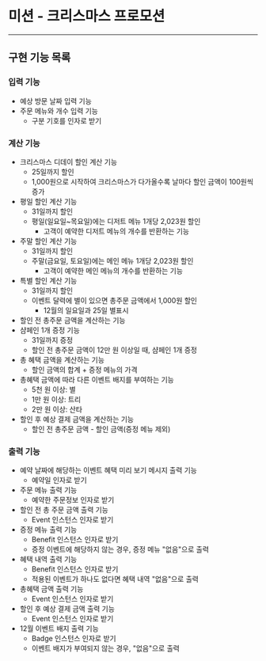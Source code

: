 # 미션 - 크리스마스 프로모션

---

## 구현 기능 목록

### 입력 기능

- 예상 방문 날짜 입력 기능
- 주문 메뉴와 개수 입력 기능
    - 구분 기호를 인자로 받기

### 계산 기능

- 크리스마스 디데이 할인 계산 기능
    - 25일까지 할인
    - 1,000원으로 시작하여 크리스마스가 다가올수록 날마다 할인 금액이 100원씩 증가
- 평일 할인 계산 기능
    - 31일까지 할인
    - 평일(일요일~목요일)에는 디저트 메뉴 1개당 2,023원 할인
        - 고객이 예약한 디저트 메뉴의 개수를 반환하는 기능
- 주말 할인 계산 기능
    - 31일까지 할인
    - 주말(금요일, 토요일)에는 메인 메뉴 1개당 2,023원 할인
        - 고객이 예약한 메인 메뉴의 개수를 반환하는 기능
- 특별 할인 계산 기능
    - 31일까지 할인
    - 이벤트 달력에 별이 있으면 총주문 금액에서 1,000원 할인
        - 12월의 일요일과 25일 별표시
- 할인 전 총주문 금액을 계산하는 기능
- 샴페인 1개 증정 기능
    - 31일까지 증정
    - 할인 전 총주문 금액이 12만 원 이상일 때, 샴페인 1개 증정
- 총 혜택 금액을 계산하는 기능
    - 할인 금액의 합계 + 증정 메뉴의 가격
- 총혜택 금액에 따라 다른 이벤트 배지를 부여하는 기능
    - 5천 원 이상: 별
    - 1만 원 이상: 트리
    - 2만 원 이상: 산타
- 할인 후 예상 결제 금액을 계산하는 기능
    - 할인 전 총주문 금액 - 할인 금액(증정 메뉴 제외)

### 출력 기능

- 예약 날짜에 해당하는 이벤트 혜택 미리 보기 메시지 출력 기능
    - 예약일 인자로 받기
- 주문 메뉴 출력 기능
    - 예약한 주문정보 인자로 받기
- 할인 전 총 주문 금액 출력 기능
    - Event 인스턴스 인자로 받기
- 증정 메뉴 출력 기능
    - Benefit 인스턴스 인자로 받기
    - 증정 이벤트에 해당하지 않는 경우, 증정 메뉴 "없음"으로 출력
- 혜택 내역 출력 기능
    - Benefit 인스턴스 인자로 받기
    - 적용된 이벤트가 하나도 없다면 혜택 내역 "없음"으로 출력
- 총혜택 금액 출력 기능
    - Event 인스턴스 인자로 받기
- 할인 후 예상 결제 금액 출력 기능
    - Event 인스턴스 인자로 받기
- 12월 이벤트 배지 출력 기능
    - Badge 인스턴스 인자로 받기
    - 이벤트 배지가 부여되지 않는 경우, "없음"으로 출력
